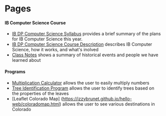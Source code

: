 # Pages
#### IB Computer Science Course
* [IB DP Computer Science Syllabus](https://izzybrunet.github.io/hello-web/IB-DP-CS-syllabus) provides a brief summary of the plans for IB Computer Science this year.
* [IB DP Computer Science Course Description](https://izzybrunet.github.io/hello-web/IB-DP-CS-course-descriptions) describes IB Computer Science, how it works, and what's inolved
* [Class Notes](https://izzybrunet.github.io/hello-web/class-notes) shows a summary of historical events and people we have learned about

#### Programs
* [Multiplication Calculator](https://izzybrunet.github.io/hello-web/multiplicationcalc.html) allows the user to easily multiply numbers
* [Tree Identification Program](https://izzybrunet.github.io/hello-web/treeid.html) allows the user to identify trees based on the properties of the leaves
* [Leaflet Colorado Map] (https://izzybrunet.github.io/hello-web/coloradomap.html) allows the user to see various destinations in Colorado
